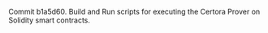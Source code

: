 Commit b1a5d60.                    Build and Run scripts for executing the Certora Prover on Solidity smart contracts.